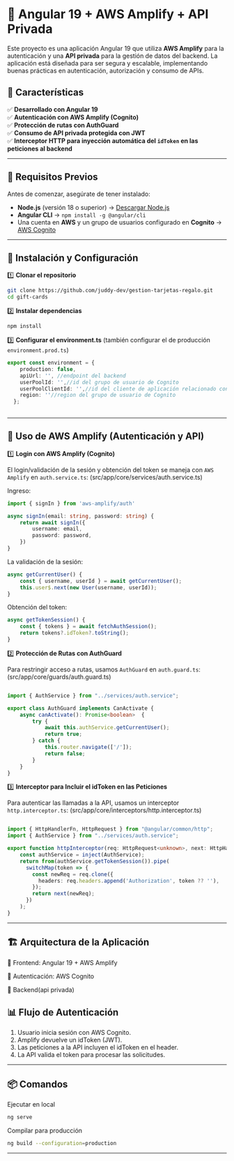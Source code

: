 # 🚀 Angular 19 + AWS Amplify + API Privada

Este proyecto es una aplicación Angular 19 que utiliza **AWS Amplify** para la autenticación y una **API privada** para la gestión de datos del backend. La aplicación está diseñada para ser segura y escalable, implementando buenas prácticas en autenticación, autorización y consumo de APIs.

## 📌 Características

✅ **Desarrollado con Angular 19**  
✅ **Autenticación con AWS Amplify (Cognito)**  
✅ **Protección de rutas con AuthGuard**  
✅ **Consumo de API privada protegida con JWT**  
✅ **Interceptor HTTP para inyección automática del `idToken` en las peticiones al backend**  

---

## 🔧 Requisitos Previos

Antes de comenzar, asegúrate de tener instalado:

- **Node.js** (versión 18 o superior) → [Descargar Node.js](https://nodejs.org/)  
- **Angular CLI** → `npm install -g @angular/cli`   
- Una cuenta en **AWS** y un grupo de usuarios configurado en **Cognito**  → [AWS Cognito](https://docs.aws.amazon.com/es_es/cognito/latest/developerguide/what-is-amazon-cognito.html)

---

## 🚀 Instalación y Configuración

1️⃣ **Clonar el repositorio**  
```sh
git clone https://github.com/juddy-dev/gestion-tarjetas-regalo.git
cd gift-cards
```
2️⃣ **Instalar dependencias**
```sh
npm install
```
3️⃣ **Configurar el environment.ts**
(también configurar el de producción `environment.prod.ts`)
```ts
export const environment = {
    production: false,
    apiUrl: '', //endpoint del backend
    userPoolId: '',//id del grupo de usuario de Cognito
    userPoolClientId: '',//id del cliente de aplicación relacionado con el grupo de usuario de Cognito
    region: ''//region del grupo de usuario de Cognito
  };
  
```

---
## 🔑 Uso de AWS Amplify (Autenticación y API)

1️⃣ **Login con AWS Amplify (Cognito)**

El login/validación de la sesión y obtención del token se maneja con `AWS Amplify` en `auth.service.ts`:
(src/app/core/services/auth.service.ts)

Ingreso:
```ts
import { signIn } from 'aws-amplify/auth'

async signIn(email: string, password: string) {
    return await signIn({
        username: email,
        password: password,
    })
}
```

La validación de la sesión:

```ts
async getCurrentUser() {
    const { username, userId } = await getCurrentUser();
    this.user$.next(new User(username, userId));
}

```

Obtención del token:

```ts
async getTokenSession() {
    const { tokens } = await fetchAuthSession();
    return tokens?.idToken?.toString();
}

```

2️⃣ **Protección de Rutas con AuthGuard**

Para restringir acceso a rutas, usamos `AuthGuard` en `auth.guard.ts`:
(src/app/core/guards/auth.guard.ts)

```ts

import { AuthService } from "../services/auth.service";

export class AuthGuard implements CanActivate {
    async canActivate(): Promise<boolean>  {
        try {
            await this.authService.getCurrentUser();
            return true;
        } catch {
            this.router.navigate(['/']);
            return false;
        }
    }
}

```

3️⃣ **Interceptor para Incluir el idToken en las Peticiones**

Para autenticar las llamadas a la API, usamos un interceptor `http.interceptor.ts`:
(src/app/core/interceptors/http.interceptor.ts)

```ts

import { HttpHandlerFn, HttpRequest } from "@angular/common/http";
import { AuthService } from "../services/auth.service";

export function httpInterceptor(req: HttpRequest<unknown>, next: HttpHandlerFn) {
    const authService = inject(AuthService);
    return from(authService.getTokenSession()).pipe(
      switchMap(token => {
        const newReq = req.clone({
          headers: req.headers.append('Authorization', token ?? ''),
        });
        return next(newReq);
      })
    );
}

```
---

## 🏗 Arquitectura de la Aplicación
📌 Frontend: Angular 19 + AWS Amplify

📌 Autenticación: AWS Cognito

📌 Backend(api privada)

## 📊 Flujo de Autenticación

1. Usuario inicia sesión con AWS Cognito.
2. Amplify devuelve un idToken (JWT).
3. Las peticiones a la API incluyen el idToken en el header.
4. La API valida el token para procesar las solicitudes.

---

## 📦 Comandos

Ejecutar en local
```sh
ng serve
```

Compilar para producción
```sh
ng build --configuration=production

```

---


